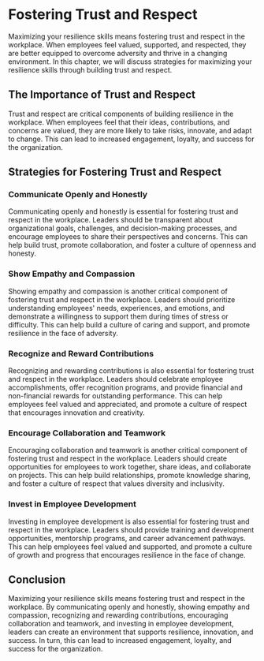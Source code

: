 Fostering Trust and Respect
=========================================================================

Maximizing your resilience skills means fostering trust and respect in the workplace. When employees feel valued, supported, and respected, they are better equipped to overcome adversity and thrive in a changing environment. In this chapter, we will discuss strategies for maximizing your resilience skills through building trust and respect.

The Importance of Trust and Respect
-----------------------------------

Trust and respect are critical components of building resilience in the workplace. When employees feel that their ideas, contributions, and concerns are valued, they are more likely to take risks, innovate, and adapt to change. This can lead to increased engagement, loyalty, and success for the organization.

Strategies for Fostering Trust and Respect
------------------------------------------

### Communicate Openly and Honestly

Communicating openly and honestly is essential for fostering trust and respect in the workplace. Leaders should be transparent about organizational goals, challenges, and decision-making processes, and encourage employees to share their perspectives and concerns. This can help build trust, promote collaboration, and foster a culture of openness and honesty.

### Show Empathy and Compassion

Showing empathy and compassion is another critical component of fostering trust and respect in the workplace. Leaders should prioritize understanding employees' needs, experiences, and emotions, and demonstrate a willingness to support them during times of stress or difficulty. This can help build a culture of caring and support, and promote resilience in the face of adversity.

### Recognize and Reward Contributions

Recognizing and rewarding contributions is also essential for fostering trust and respect in the workplace. Leaders should celebrate employee accomplishments, offer recognition programs, and provide financial and non-financial rewards for outstanding performance. This can help employees feel valued and appreciated, and promote a culture of respect that encourages innovation and creativity.

### Encourage Collaboration and Teamwork

Encouraging collaboration and teamwork is another critical component of fostering trust and respect in the workplace. Leaders should create opportunities for employees to work together, share ideas, and collaborate on projects. This can help build relationships, promote knowledge sharing, and foster a culture of respect that values diversity and inclusivity.

### Invest in Employee Development

Investing in employee development is also essential for fostering trust and respect in the workplace. Leaders should provide training and development opportunities, mentorship programs, and career advancement pathways. This can help employees feel valued and supported, and promote a culture of growth and progress that encourages resilience in the face of change.

Conclusion
----------

Maximizing your resilience skills means fostering trust and respect in the workplace. By communicating openly and honestly, showing empathy and compassion, recognizing and rewarding contributions, encouraging collaboration and teamwork, and investing in employee development, leaders can create an environment that supports resilience, innovation, and success. In turn, this can lead to increased engagement, loyalty, and success for the organization.
